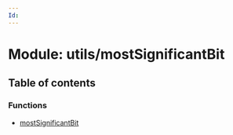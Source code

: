 ```yaml
---
Id: 
---
```


# Module: utils/mostSignificantBit

## Table of contents

### Functions

- [mostSignificantBit](../functions/utils_mostsignificantbit.mostsignificantbit.md)
